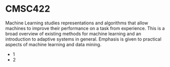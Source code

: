 # CMSC422

Machine Learning studies representations and algorithms that allow machines to improve their performance on a task from experience. This is a broad overview of existing methods for machine learning and an introduction to adaptive systems in general. Emphasis is given to practical aspects of machine learning and data mining.

* 1
* 2